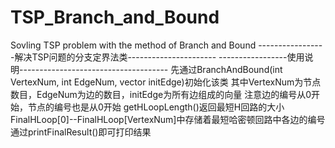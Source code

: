 # TSP_Branch_and_Bound
Sovling TSP problem with the method of Branch and Bound
-----------------解决TSP问题的分支定界法类----------------------
-----------------使用说明-------------------------------------
先通过BranchAndBound(int VertexNum, int EdgeNum, vector<Edge> initEdge)初始化该类
其中VertexNum为节点数目，EdgeNum为边的数目，initEdge为所有边组成的向量
注意边的编号从0开始，节点的编号也是从0开始
getHLoopLength()返回最短H回路的大小
FinalHLoop[0]--FinalHLoop[VertexNum]中存储着最短哈密顿回路中各边的编号
通过printFinalResult()即可打印结果

